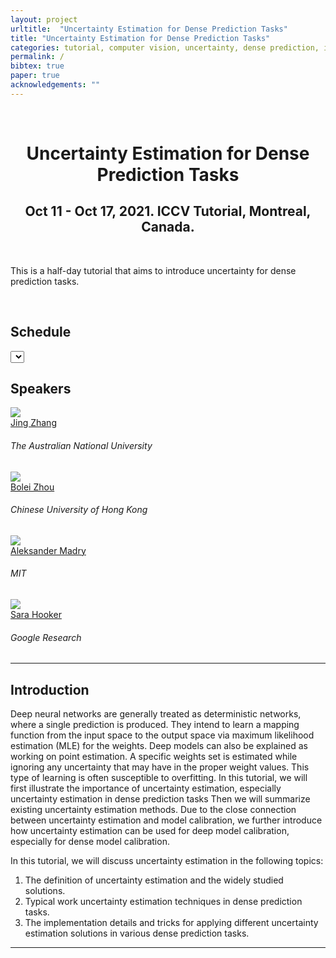 ```yaml
---
layout: project
urltitle:  "Uncertainty Estimation for Dense Prediction Tasks"
title: "Uncertainty Estimation for Dense Prediction Tasks"
categories: tutorial, computer vision, uncertainty, dense prediction, iccv, 2021
permalink: /
bibtex: true
paper: true
acknowledgements: ""
---
```


<br />
<div class="row">
  <div class="col-xs-12">
    <center><h1>Uncertainty Estimation for Dense Prediction Tasks</h1></center>
    <center><h2>Oct 11 - Oct 17, 2021. ICCV Tutorial, Montreal, Canada.</h2></center>
  </div>
</div>

<br />

<div class="row">
    <div class="col-xs-12">
        <p>
	  This is a half-day tutorial that aims to introduce uncertainty for dense prediction tasks. 
        </p>
    </div>
</div>

<br />

<div class="row" id="schedule">
  <div class="col-md-4 col-xs-12">
    <h2>Schedule</h2>
  </div>
  <div class="col-md-8 col-xs-12">
      <select id="timezone-select" class="form-control"></select>
  </div>
</div>
<!-- <div class="row">
  <div class="col-xs-12">
    <table class="table table-striped" id="schedule-table">
    <tbody>
    <tr> <th scope="row" data-time="11:15">11:15 AM</th> <td>Opening Remarks</td></tr>
    <tr> <th scope="row" data-time="11:30">11:30 AM</th> <td>Talk 1: "Explaining Model Decisions and Fixing Them via Human Feedback" by Ramprasaath R. Selvaraju </td></tr>
    <tr> <th scope="row" data-time="12:15">12:15 PM</th> <td>Talk 2: "Characterizing Bias and Developing Trustworthy AI Models" by Sara Hooker</td></tr>
    <tr> <th scope="row" data-time="13:00">01:00 PM</th> <td>Break</td></tr>
    <tr> <th scope="row" data-time="13:30">01:30 PM</th> <td>Talk 3: "Interacting with Deep AI Models" by Bolei Zhou</td> </tr>
    <tr> <th scope="row" data-time="14:15">02:15 PM</th> <td>Talk 4: "Adversarially Robust Models as Visual Priors" by Aleksander Madry</td></tr>
    <tr> <th scope="row" data-time="15:00">03:00 PM</th> <td>Panel Discussion</td> </tr>
    <tr> <th scope="row" data-time="15:30">03:30 PM</th> <td>Closing Remark</td> </tr>
    </tbody>
    </table>
  </div>
</div> -->

<!-- <hr /> -->

<!-- Speakers -->
<div class="row" id="speakers">
  <div class="col-xs-12">
    <h2>Speakers</h2>
  </div>
</div>
<div class="row">
  <div class="col-xs-6 col-lg-3">
    <a href="http://jingzhang617.github.io/">
      <img class="people-pic" src="{{ "/static/img/people/jing_zhang.jpg" | prepend:site.baseurl }}">
    </a>
    <div class="people-name">
      <a href="http://jingzhang617.github.io/">Jing Zhang</a>
      <h6>The Australian National University</h6>
    </div>
  </div>
  <div class="col-xs-6 col-lg-3">
    <a href="http://bzhou.ie.cuhk.edu.hk/">
      <img class="people-pic" src="{{ "/static/img/people/bolei.jpg" | prepend:site.baseurl }}">
    </a>
    <div class="people-name">
      <a href="http://bzhou.ie.cuhk.edu.hk/">Bolei Zhou</a>
      <h6>Chinese University of Hong Kong</h6>
    </div>
  </div>
  <div class="col-xs-6 col-lg-3">
    <a href="https://people.csail.mit.edu/madry/">
      <img class="people-pic" src="{{ "/static/img/people/madry.jpg" | prepend:site.baseurl }}">
    </a>
    <div class="people-name">
      <a href="https://people.csail.mit.edu/madry/">Aleksander Madry</a>
      <h6>MIT</h6>
    </div>
  </div>
  <div class="col-xs-6 col-lg-3">
    <a href="https://www.sarahooker.me/">
      <img class="people-pic" src="{{ "/static/img/people/sara.png" | prepend:site.baseurl }}">
    </a>
    <div class="people-name">
      <a href="https://www.sarahooker.me/">Sara Hooker</a>
      <h6>Google Research</h6>
    </div>
  </div>
</div>

<hr />

<!-- Organizers -->
<!-- <div class="row" id="organizers">
  <div class="col-xs-12">
    <h2>Organizers</h2>
  </div>
</div>
<div class="row">
  <div class="col-xs-6 col-lg-3">
    <a href="http://ramprs.github.io/">
      <img class="people-pic" src="{{ "/static/img/people/ram.jpg" | prepend:site.baseurl }}">
    </a>
    <div class="people-name">
      <a href="http://ramprs.github.io/">Ramprasaath R. Selvaraju</a>
      <h6>Salesforce Research</h6>
    </div>
  </div>
  <div class="col-xs-6 col-lg-3">
    <a href="http://bzhou.ie.cuhk.edu.hk/">
      <img class="people-pic" src="{{ "/static/img/people/bolei.jpg" | prepend:site.baseurl }}">
    </a>
    <div class="people-name">
      <a href="http://bzhou.ie.cuhk.edu.hk/">Bolei Zhou</a>
      <h6>Chinese University of Hong Kong</h6>
    </div>
  </div>
</div> -->

<!-- <hr /> -->
<!-- Intro -->
<div class="row" id="intro">
    <div class="col-xs-12">
        <h2>Introduction</h2>
        <p>Deep neural networks are generally treated as deterministic networks, where a single prediction is produced. They intend to learn a mapping function from the input space to the output space via maximum likelihood estimation (MLE) for the weights. Deep models can also be explained as working on point estimation. A specific weights set is estimated while ignoring any uncertainty that may have in the proper weight values. This type of learning is often susceptible to overfitting. In this tutorial, we will first illustrate the importance of uncertainty estimation, especially uncertainty estimation in dense prediction tasks Then we will summarize existing uncertainty estimation methods. Due to the close connection between uncertainty estimation and model calibration, we further introduce how uncertainty estimation can be used for deep model calibration, especially for dense model calibration.

In this tutorial, we will discuss uncertainty estimation in the following topics:
1. The definition of uncertainty estimation and the widely studied solutions.
2. Typical work uncertainty estimation techniques in dense prediction tasks.
3. The implementation details and tricks for applying different uncertainty estimation solutions in various dense prediction tasks.
        </p>
    </div>
</div>

<hr />

<!-- Speaker Relevance -->
<!-- <div class="row" id="speaker">
    <div class="col-xs-12">
        <h2>Speaker Relevance</h2>
        <p>The tutorial lectures will be given by several well-known researchers specialized in computer vision and the topic relevant to explainability, fairness, generalization, robustness of visual models. 
For example, Dr. Selvaraju has done work on generating visual explanations for decisions emanating from any deep network-- in order to debug and diagnose network errors, enable knowledge transfer between humans and AI, and correct unwanted biases that may be learned by a network during training. Prof. Zhou has done several works on the visualization and interpretation of the semantic units of deep neural networks for both discriminative and generative models. Prof. Madry has done much work on identifying biases learned by deep models, introduced several benchmarks to evaluate the robustness of vision models, and adversarial machine learning.
Sara Hooker has done work on benchmarking interpretability techniques and understanding the biases introduced during network compression in order to build fair and trustworthy AI systems. </p>
        
<p>We believe that this tutorial will give the vision community not only an educational crash course on explainable, robust and trustworthy AI, but also inspire deeper thinking about the visual models we are training. </p>
    </div>
</div> -->


